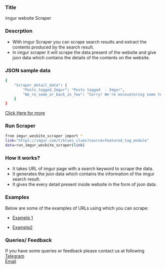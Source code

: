 ### Title

imgur website Scraper

### Descrption

* With imgur Scraper you can scrape search results and extract the contents produced by the search result.
* In imgur scraper it will scrape the data present of the website and give json data which contains the details of the contents on the website.

### JSON sample data
```sh
{
    "Scraper_detail_data": {
        "Posts_tagged_Imgur": "Posts tagged  - Imgur",
        "We_re_some_or_back_in_few": "Sorry! We're encountering some technical difficulties. Refresh or check back in a few!"
    }
}
```

[Click Here for more](https://datakund-scraper.s3.amazonaws.com/datakund_FTFJ4IQA0Y15BBC_json.json)

### Run Scraper
```sh
from imgur_wesbite_scraper import *
link="https://imgur.com/t/blues_clues?source=featured_tag_module"
data=run_imgur_wesbite_scraper(link)
```

### How it works?
* It takes URL of imgur page with a search keyword to scrape the data.
* It generates the json data which contains the information of the imgur search result.
* It gives the every detail present inside website in the form of json data.


### Examples
Below are some of the examples of URLs using which you can scrape:

* [Example 1](https://imgur.com/t/blues_clues?source=featured_tag_module)

* [Example2](https://imgur.com/t/extra_life?source=featured_tag_module)


### Queries/ Feedback
If you have some queries or feedback please contact us at following    
[Telegram](https://t.me/datakund)  
[Email](abhishek@datakund.com)









